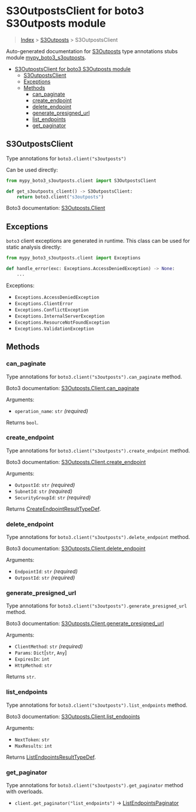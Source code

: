 # S3OutpostsClient for boto3 S3Outposts module

> [Index](..) > [S3Outposts](.) > S3OutpostsClient

Auto-generated documentation for
[S3Outposts](https://boto3.amazonaws.com/v1/documentation/api/1.17.73/reference/services/s3outposts.html#S3Outposts)
type annotations stubs module
[mypy_boto3_s3outposts](https://pypi.org/project/mypy-boto3-s3outposts/).

- [S3OutpostsClient for boto3 S3Outposts module](#s3outpostsclient-for-boto3-s3outposts-module)
  - [S3OutpostsClient](#s3outpostsclient)
  - [Exceptions](#exceptions)
  - [Methods](#methods)
    - [can_paginate](#can_paginate)
    - [create_endpoint](#create_endpoint)
    - [delete_endpoint](#delete_endpoint)
    - [generate_presigned_url](#generate_presigned_url)
    - [list_endpoints](#list_endpoints)
    - [get_paginator](#get_paginator)

## S3OutpostsClient

Type annotations for `boto3.client("s3outposts")`

Can be used directly:

```python
from mypy_boto3_s3outposts.client import S3OutpostsClient

def get_s3outposts_client() -> S3OutpostsClient:
    return boto3.client("s3outposts")
```

Boto3 documentation:
[S3Outposts.Client](https://boto3.amazonaws.com/v1/documentation/api/1.17.73/reference/services/s3outposts.html#S3Outposts.Client)

## Exceptions

`boto3` client exceptions are generated in runtime. This class can be used for
static analysis directly:

```python
from mypy_boto3_s3outposts.client import Exceptions

def handle_error(exc: Exceptions.AccessDeniedException) -> None:
    ...
```

Exceptions:

- `Exceptions.AccessDeniedException`
- `Exceptions.ClientError`
- `Exceptions.ConflictException`
- `Exceptions.InternalServerException`
- `Exceptions.ResourceNotFoundException`
- `Exceptions.ValidationException`

## Methods

### can_paginate

Type annotations for `boto3.client("s3outposts").can_paginate` method.

Boto3 documentation:
[S3Outposts.Client.can_paginate](https://boto3.amazonaws.com/v1/documentation/api/1.17.73/reference/services/s3outposts.html#S3Outposts.Client.can_paginate)

Arguments:

- `operation_name`: `str` *(required)*

Returns `bool`.

### create_endpoint

Type annotations for `boto3.client("s3outposts").create_endpoint` method.

Boto3 documentation:
[S3Outposts.Client.create_endpoint](https://boto3.amazonaws.com/v1/documentation/api/1.17.73/reference/services/s3outposts.html#S3Outposts.Client.create_endpoint)

Arguments:

- `OutpostId`: `str` *(required)*
- `SubnetId`: `str` *(required)*
- `SecurityGroupId`: `str` *(required)*

Returns
[CreateEndpointResultTypeDef](./type_defs.md#createendpointresulttypedef).

### delete_endpoint

Type annotations for `boto3.client("s3outposts").delete_endpoint` method.

Boto3 documentation:
[S3Outposts.Client.delete_endpoint](https://boto3.amazonaws.com/v1/documentation/api/1.17.73/reference/services/s3outposts.html#S3Outposts.Client.delete_endpoint)

Arguments:

- `EndpointId`: `str` *(required)*
- `OutpostId`: `str` *(required)*

### generate_presigned_url

Type annotations for `boto3.client("s3outposts").generate_presigned_url`
method.

Boto3 documentation:
[S3Outposts.Client.generate_presigned_url](https://boto3.amazonaws.com/v1/documentation/api/1.17.73/reference/services/s3outposts.html#S3Outposts.Client.generate_presigned_url)

Arguments:

- `ClientMethod`: `str` *(required)*
- `Params`: `Dict`\[`str`, `Any`\]
- `ExpiresIn`: `int`
- `HttpMethod`: `str`

Returns `str`.

### list_endpoints

Type annotations for `boto3.client("s3outposts").list_endpoints` method.

Boto3 documentation:
[S3Outposts.Client.list_endpoints](https://boto3.amazonaws.com/v1/documentation/api/1.17.73/reference/services/s3outposts.html#S3Outposts.Client.list_endpoints)

Arguments:

- `NextToken`: `str`
- `MaxResults`: `int`

Returns
[ListEndpointsResultTypeDef](./type_defs.md#listendpointsresulttypedef).

### get_paginator

Type annotations for `boto3.client("s3outposts").get_paginator` method with
overloads.

- `client.get_paginator("list_endpoints")` ->
  [ListEndpointsPaginator](./paginators.md#listendpointspaginator)
